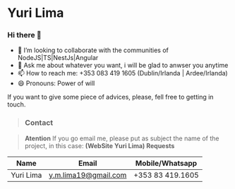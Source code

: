 <!-- Headings --> <!-- Strong --> <!-- Italics --> <!-- Blockquote --> <!-- Links --> <!-- UL --> <!-- OL --> <!-- Images --> <!-- Code Blocks --> <!-- Tables -->
<!-- Task Lists -->
# Yuri Lima
### Hi there 👋
- 👯 I’m looking to collaborate with the communities of NodeJS|TS|NestJs|Angular
- 💬 Ask me about whatever you want, i will be glad to anwser you anytime
- 📫 How to reach me: +353 083 419 1605 (Dublin/Irlanda | Ardee/Irlanda)
- 😄 Pronouns: Power of will

If you want to give some piece of advices, please, fell free to getting in touch.
  
> ### Contact

> **Atention** If you go email me, please put as subject the name of the project, in this case: **(WebSite Yuri Lima) Requests**

|  Name |  Email | Mobile/Whatsapp  |
|-------|--------|---------|
|  Yuri Lima | y.m.lima19@gmail.com  | +353 83 419.1605  |
